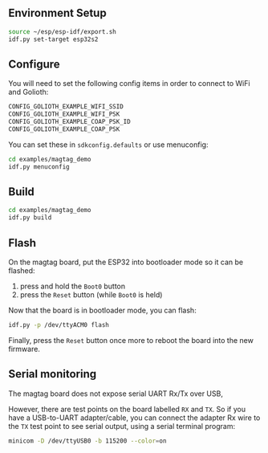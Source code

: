 ## Environment Setup

```sh
source ~/esp/esp-idf/export.sh
idf.py set-target esp32s2
```

## Configure

You will need to set the following config items in order
to connect to WiFi and Golioth:

```sh
CONFIG_GOLIOTH_EXAMPLE_WIFI_SSID
CONFIG_GOLIOTH_EXAMPLE_WIFI_PSK
CONFIG_GOLIOTH_EXAMPLE_COAP_PSK_ID
CONFIG_GOLIOTH_EXAMPLE_COAP_PSK
```

You can set these in `sdkconfig.defaults` or use menuconfig:

```sh
cd examples/magtag_demo
idf.py menuconfig
```

## Build

```sh
cd examples/magtag_demo
idf.py build
```

## Flash

On the magtag board, put the ESP32 into bootloader mode so it can
be flashed:

1. press and hold the `Boot0` button
2. press the `Reset` button (while `Boot0` is held)

Now that the board is in bootloader mode, you can flash:

```sh
idf.py -p /dev/ttyACM0 flash
```

Finally, press the `Reset` button once more to reboot
the board into the new firmware.

## Serial monitoring

The magtag board does not expose serial UART Rx/Tx over USB,

However, there are test points on the board labelled `RX` and `TX`.
So if you have a USB-to-UART adapter/cable, you can
connect the adapter Rx wire to the `TX` test point to see
serial output, using a serial terminal program:

```sh
minicom -D /dev/ttyUSB0 -b 115200 --color=on
```
